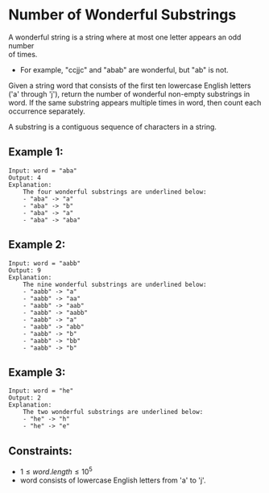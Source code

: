 # Number of Wonderful Substrings

A wonderful string is a string where at most one letter appears an odd number  
of times.

* For example, "ccjjc" and "abab" are wonderful, but "ab" is not.

Given a string word that consists of the first ten lowercase English letters  
('a' through 'j'), return the number of wonderful non-empty substrings in  
word. If the same substring appears multiple times in word, then count each  
occurrence separately.

A substring is a contiguous sequence of characters in a string.

 

## Example 1:

    Input: word = "aba"
    Output: 4
    Explanation: 
        The four wonderful substrings are underlined below:
        - "aba" -> "a"
        - "aba" -> "b"
        - "aba" -> "a"
        - "aba" -> "aba"
        
## Example 2:

    Input: word = "aabb"
    Output: 9
    Explanation: 
        The nine wonderful substrings are underlined below:
        - "aabb" -> "a"
        - "aabb" -> "aa"
        - "aabb" -> "aab"
        - "aabb" -> "aabb"
        - "aabb" -> "a"
        - "aabb" -> "abb"
        - "aabb" -> "b"
        - "aabb" -> "bb"
        - "aabb" -> "b"

## Example 3:

    Input: word = "he"
    Output: 2
    Explanation: 
        The two wonderful substrings are underlined below:
        - "he" -> "h"
        - "he" -> "e"
        
        
        
## Constraints:

* $1 \le word.length \le 10^5$
* word consists of lowercase English letters from 'a' to 'j'.
